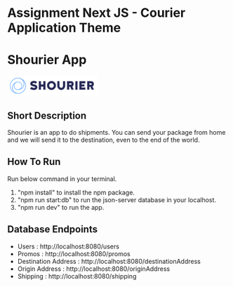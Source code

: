 # Assignment Next JS - Courier Application Theme

# Shourier App

![Shourier Logo](public/logos/logo.png)

## Short Description

Shourier is an app to do shipments. You can send your package from home and we will send it to the destination, even to the end of the world.

## How To Run

Run below command in your terminal.

1. "npm install" to install the npm package.
2. "npm run start:db" to run the json-server database in your localhost.
3. "npm run dev" to run the app.

## Database Endpoints

- Users : http://localhost:8080/users
- Promos : http://localhost:8080/promos
- Destination Address : http://localhost:8080/destinationAddress
- Origin Address : http://localhost:8080/originAddress
- Shipping : http://localhost:8080/shipping
